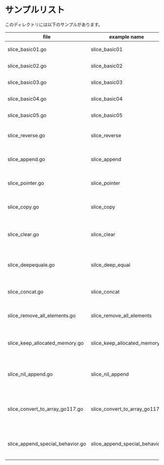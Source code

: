# サンプルリスト

このディレクトリには以下のサンプルがあります。

| file                                | example name                     | note                                        |
|-------------------------------------|----------------------------------|---------------------------------------------|
| slice\_basic01.go                   | slice\_basic01                   | スライスについてのサンプル                               |
| slice\_basic02.go                   | slice\_basic02                   | スライスについてのサンプル                               |
| slice\_basic03.go                   | slice\_basic03                   | スライスについてのサンプル                               |
| slice\_basic04.go                   | slice\_basic04                   | スライスについてのサンプル                               |
| slice\_basic05.go                   | slice\_basic05                   | スライスについてのサンプル                               |
| slice\_reverse.go                   | slice\_reverse                   | スライスのリバース処理についてのサンプルです。                     |
| slice\_append.go                    | slice\_append                    | スライスの append 利用時についてのサンプルです.                |
| slice\_pointer.go                   | slice\_pointer                   | スライスの ポインタ 利用時についてのサンプルです.                  |
| slice\_copy.go                      | slice\_copy                      | スライスの コピー についてのサンプルです.                      |
| slice\_clear.go                     | slice\_clear                     | スライスのクリア、及び、nilスライスと空のスライスについてのサンプルです.      |
| slice\_deepequale.go                | silce\_deep\_equal               | スライスに対して reflect.DeepEqual() した場合のサンプルです.   |
| slice\_concat.go                    | slice\_concat                    | ２つのスライスの結合に関するサンプルです.                       |
| slice\_remove\_all\_elements.go     | slice\_remove\_all\_elements     | スライスの全要素を削除するサンプルです.                        |
| slice\_keep\_allocated\_memory.go   | slice\_keep\_allocated\_memory   | スライスのメモリ状態をキープしたままで len を 0 にするサンプルです.      |
| slice\_nil\_append.go               | slice\_nil\_append               | Nilなスライスに対して append した場合の挙動についてのサンプル        |
| slice\_convert\_to\_array\_go117.go | slice\_convert\_to\_array\_go117 | Go 1.17 以降で有効な スライス から 配列 への変換方法についてのサンプルです |
| slice\_append\_special\_behavior.go | slice\_append\_special\_behavior | append() を利用する際の特別な挙動に付いてのサンプルです            |
